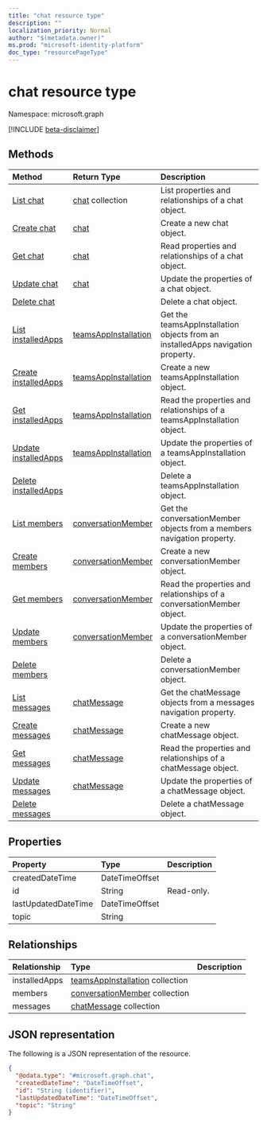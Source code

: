 ```yaml
---
title: "chat resource type"
description: ""
localization_priority: Normal
author: "$(metadata.owner)"
ms.prod: "microsoft-identity-platform"
doc_type: "resourcePageType"
---
```


# chat resource type

Namespace: microsoft.graph

[!INCLUDE [beta-disclaimer](../../includes/beta-disclaimer.md)]

## Methods

| Method                                                      | Return Type                                                   | Description                                                                     |
| :---------------------------------------------------------- | :------------------------------------------------------------ | :------------------------------------------------------------------------------ |
| [List chat](../api/chat-list.md)                            | [chat](chat.md) collection                                    | List properties and relationships of a chat object.                             |
| [Create chat](../api/chat-create.md)                        | [chat](chat.md)                                               | Create a new chat object.                                                       |
| [Get chat](../api/chat-get.md)                              | [chat](chat.md)                                               | Read properties and relationships of a chat object.                             |
| [Update chat](../api/chat-update.md)                        | [chat](chat.md)                                               | Update the properties of a chat object.                                         |
| [Delete chat](../api/chat-delete.md)                        |                                                               | Delete a chat object.                                                           |
| [List installedApps](../api/chat-list-installedapps.md)     | [teamsAppInstallation](../resources/-teamsappinstallation.md) | Get the teamsAppInstallation objects from an installedApps navigation property. |
| [Create installedApps](../api/chat-post-installedapps.md)   | [teamsAppInstallation](../resources/-teamsappinstallation.md) | Create a new teamsAppInstallation object.                                       |
| [Get installedApps](../api/chat-get-installedapps.md)       | [teamsAppInstallation](../resources/-teamsappinstallation.md) | Read the properties and relationships of a teamsAppInstallation object.         |
| [Update installedApps](../api/chat-update-installedapps.md) | [teamsAppInstallation](../resources/-teamsappinstallation.md) | Update the properties of a teamsAppInstallation object.                         |
| [Delete installedApps](../api/chat-delete-installedapps.md) |                                                               | Delete a teamsAppInstallation object.                                           |
| [List members](../api/chat-list-members.md)                 | [conversationMember](../resources/-conversationmember.md)     | Get the conversationMember objects from a members navigation property.          |
| [Create members](../api/chat-post-members.md)               | [conversationMember](../resources/-conversationmember.md)     | Create a new conversationMember object.                                         |
| [Get members](../api/chat-get-members.md)                   | [conversationMember](../resources/-conversationmember.md)     | Read the properties and relationships of a conversationMember object.           |
| [Update members](../api/chat-update-members.md)             | [conversationMember](../resources/-conversationmember.md)     | Update the properties of a conversationMember object.                           |
| [Delete members](../api/chat-delete-members.md)             |                                                               | Delete a conversationMember object.                                             |
| [List messages](../api/chat-list-messages.md)               | [chatMessage](../resources/-chatmessage.md)                   | Get the chatMessage objects from a messages navigation property.                |
| [Create messages](../api/chat-post-messages.md)             | [chatMessage](../resources/-chatmessage.md)                   | Create a new chatMessage object.                                                |
| [Get messages](../api/chat-get-messages.md)                 | [chatMessage](../resources/-chatmessage.md)                   | Read the properties and relationships of a chatMessage object.                  |
| [Update messages](../api/chat-update-messages.md)           | [chatMessage](../resources/-chatmessage.md)                   | Update the properties of a chatMessage object.                                  |
| [Delete messages](../api/chat-delete-messages.md)           |                                                               | Delete a chatMessage object.                                                    |

## Properties

| Property            | Type           | Description |
| :------------------ | :------------- | :---------- |
| createdDateTime     | DateTimeOffset |             |
| id                  | String         | Read-only.  |
| lastUpdatedDateTime | DateTimeOffset |             |
| topic               | String         |             |

## Relationships

| Relationship  | Type                                                                    | Description |
| :------------ | :---------------------------------------------------------------------- | :---------- |
| installedApps | [teamsAppInstallation](../resources/teamsappinstallation.md) collection |             |
| members       | [conversationMember](../resources/conversationmember.md) collection     |             |
| messages      | [chatMessage](../resources/chatmessage.md) collection                   |             |

## JSON representation

The following is a JSON representation of the resource.

<!-- {
  "blockType": "resource",
  "keyProperty": "id",
  "@odata.type": "microsoft.graph.chat",
  "baseType": "microsoft.graph.entity",
  "openType": False
}
-->

```json
{
  "@odata.type": "#microsoft.graph.chat",
  "createdDateTime": "DateTimeOffset",
  "id": "String (identifier)",
  "lastUpdatedDateTime": "DateTimeOffset",
  "topic": "String"
}
```
